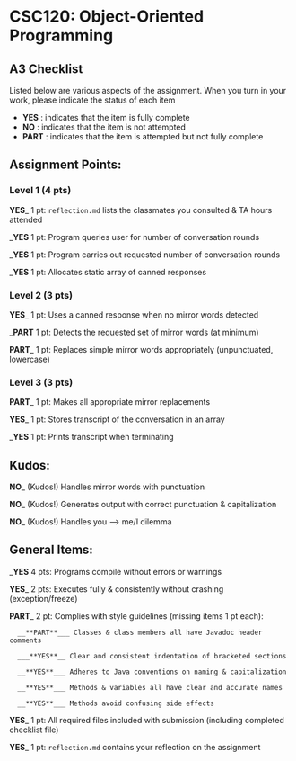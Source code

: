 # CSC120: Object-Oriented Programming
## A3 Checklist

Listed below are various aspects of the assignment.  When you turn in your work, please indicate the status of each item

- **YES** : indicates that the item is fully complete
- **NO** : indicates that the item is not attempted
- **PART** : indicates that the item is attempted but not fully complete


## Assignment Points:

### Level 1 (4 pts)

__**YES**___ 1 pt: `reflection.md` lists the classmates you consulted & TA hours attended

___**YES**__ 1 pt: Program queries user for number of conversation rounds

___**YES**__ 1 pt: Program carries out requested number of conversation rounds

___**YES**__ 1 pt: Allocates static array of canned responses

### Level 2 (3 pts)

__**YES**___ 1 pt: Uses a canned response when no mirror words detected

___**PART**__ 1 pt: Detects the requested set of mirror words (at minimum)

__**PART**___ 1 pt: Replaces simple mirror words appropriately (unpunctuated, lowercase)

### Level 3 (3 pts)

__**PART**___ 1 pt: Makes all appropriate mirror replacements

__**YES**___ 1 pt: Stores transcript of the conversation in an array

___**YES**__ 1 pt: Prints transcript when terminating

## Kudos:

__**NO**___ (Kudos!) Handles mirror words with punctuation

__**NO**___ (Kudos!) Generates output with correct punctuation & capitalization

__**NO**___ (Kudos!) Handles you --> me/I dilemma



## General Items:

___**YES**__ 4 pts: Programs compile without errors or warnings

__**YES**___ 2 pts: Executes fully & consistently without crashing (exception/freeze)

__**PART**___ 2 pt: Complies with style guidelines (missing items 1 pt each):

      __**PART**___ Classes & class members all have Javadoc header comments

      ___**YES**__ Clear and consistent indentation of bracketed sections

      __**YES**___ Adheres to Java conventions on naming & capitalization

      __**YES**___ Methods & variables all have clear and accurate names

      __**YES**___ Methods avoid confusing side effects

__**YES**___ 1 pt: All required files included with submission (including completed checklist file)

__**YES**___ 1 pt: `reflection.md` contains your reflection on the assignment

